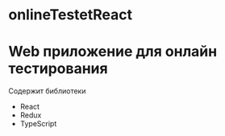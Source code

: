 # onlineTestetReact
# Web приложение для онлайн тестирования
Содержит библиотеки
- React
- Redux
- TypeScript
